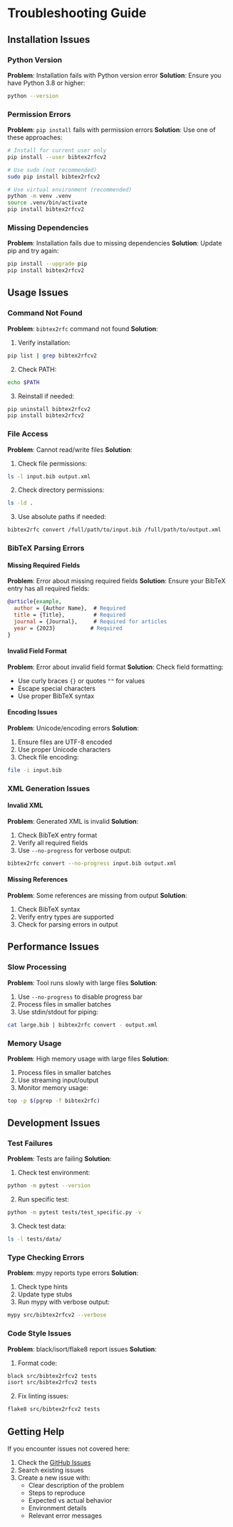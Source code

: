 # Troubleshooting Guide

## Installation Issues

### Python Version
**Problem**: Installation fails with Python version error
**Solution**: Ensure you have Python 3.8 or higher:
```bash
python --version
```

### Permission Errors
**Problem**: `pip install` fails with permission errors
**Solution**: Use one of these approaches:
```bash
# Install for current user only
pip install --user bibtex2rfcv2

# Use sudo (not recommended)
sudo pip install bibtex2rfcv2

# Use virtual environment (recommended)
python -m venv .venv
source .venv/bin/activate
pip install bibtex2rfcv2
```

### Missing Dependencies
**Problem**: Installation fails due to missing dependencies
**Solution**: Update pip and try again:
```bash
pip install --upgrade pip
pip install bibtex2rfcv2
```

## Usage Issues

### Command Not Found
**Problem**: `bibtex2rfc` command not found
**Solution**: 
1. Verify installation:
```bash
pip list | grep bibtex2rfcv2
```
2. Check PATH:
```bash
echo $PATH
```
3. Reinstall if needed:
```bash
pip uninstall bibtex2rfcv2
pip install bibtex2rfcv2
```

### File Access
**Problem**: Cannot read/write files
**Solution**:
1. Check file permissions:
```bash
ls -l input.bib output.xml
```
2. Check directory permissions:
```bash
ls -ld .
```
3. Use absolute paths if needed:
```bash
bibtex2rfc convert /full/path/to/input.bib /full/path/to/output.xml
```

### BibTeX Parsing Errors

#### Missing Required Fields
**Problem**: Error about missing required fields
**Solution**: Ensure your BibTeX entry has all required fields:
```bibtex
@article{example,
  author = {Author Name},  # Required
  title = {Title},         # Required
  journal = {Journal},     # Required for articles
  year = {2023}           # Required
}
```

#### Invalid Field Format
**Problem**: Error about invalid field format
**Solution**: Check field formatting:
- Use curly braces `{}` or quotes `""` for values
- Escape special characters
- Use proper BibTeX syntax

#### Encoding Issues
**Problem**: Unicode/encoding errors
**Solution**:
1. Ensure files are UTF-8 encoded
2. Use proper Unicode characters
3. Check file encoding:
```bash
file -i input.bib
```

### XML Generation Issues

#### Invalid XML
**Problem**: Generated XML is invalid
**Solution**:
1. Check BibTeX entry format
2. Verify all required fields
3. Use `--no-progress` for verbose output:
```bash
bibtex2rfc convert --no-progress input.bib output.xml
```

#### Missing References
**Problem**: Some references are missing from output
**Solution**:
1. Check BibTeX syntax
2. Verify entry types are supported
3. Check for parsing errors in output

## Performance Issues

### Slow Processing
**Problem**: Tool runs slowly with large files
**Solution**:
1. Use `--no-progress` to disable progress bar
2. Process files in smaller batches
3. Use stdin/stdout for piping:
```bash
cat large.bib | bibtex2rfc convert - output.xml
```

### Memory Usage
**Problem**: High memory usage with large files
**Solution**:
1. Process files in smaller batches
2. Use streaming input/output
3. Monitor memory usage:
```bash
top -p $(pgrep -f bibtex2rfc)
```

## Development Issues

### Test Failures
**Problem**: Tests are failing
**Solution**:
1. Check test environment:
```bash
python -m pytest --version
```
2. Run specific test:
```bash
python -m pytest tests/test_specific.py -v
```
3. Check test data:
```bash
ls -l tests/data/
```

### Type Checking Errors
**Problem**: mypy reports type errors
**Solution**:
1. Check type hints
2. Update type stubs
3. Run mypy with verbose output:
```bash
mypy src/bibtex2rfcv2 --verbose
```

### Code Style Issues
**Problem**: black/isort/flake8 report issues
**Solution**:
1. Format code:
```bash
black src/bibtex2rfcv2 tests
isort src/bibtex2rfcv2 tests
```
2. Fix linting issues:
```bash
flake8 src/bibtex2rfcv2 tests
```

## Getting Help

If you encounter issues not covered here:

1. Check the [GitHub Issues](https://github.com/yourusername/bibtex2rfcv2/issues)
2. Search existing issues
3. Create a new issue with:
   - Clear description of the problem
   - Steps to reproduce
   - Expected vs actual behavior
   - Environment details
   - Relevant error messages 